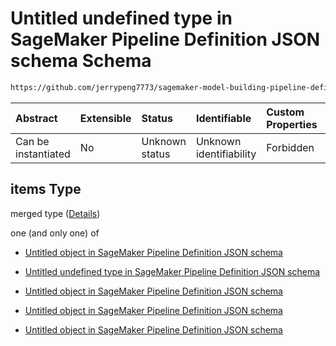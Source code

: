 # Untitled undefined type in SageMaker Pipeline Definition JSON schema Schema

```txt
https://github.com/jerrypeng7773/sagemaker-model-building-pipeline-definition-JSON-schema/schema/#/definitions/ConditionStep/properties/Arguments/properties/ElseSteps/items
```



| Abstract            | Extensible | Status         | Identifiable            | Custom Properties | Additional Properties | Access Restrictions | Defined In                                                                                           |
| :------------------ | :--------- | :------------- | :---------------------- | :---------------- | :-------------------- | :------------------ | :--------------------------------------------------------------------------------------------------- |
| Can be instantiated | No         | Unknown status | Unknown identifiability | Forbidden         | Allowed               | none                | [pipeline-definition.schema.json*](../../out/pipeline-definition.schema.json "open original schema") |

## items Type

merged type ([Details](pipeline-definition-definitions-conditionstep-properties-arguments-properties-elsesteps-items.md))

one (and only one) of

*   [Untitled object in SageMaker Pipeline Definition JSON schema](pipeline-definition-definitions-trainingstep.md "check type definition")

*   [Untitled undefined type in SageMaker Pipeline Definition JSON schema](pipeline-definition-definitions-failstep.md "check type definition")

*   [Untitled object in SageMaker Pipeline Definition JSON schema](pipeline-definition-definitions-processingstep.md "check type definition")

*   [Untitled object in SageMaker Pipeline Definition JSON schema](pipeline-definition-definitions-transformstep.md "check type definition")

*   [Untitled object in SageMaker Pipeline Definition JSON schema](pipeline-definition-definitions-registermodelstep.md "check type definition")
